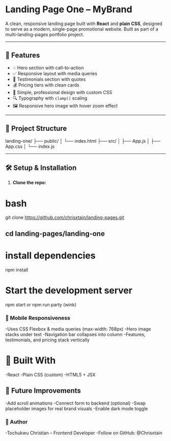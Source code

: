 # Landing Page One – MyBrand

A clean, responsive landing page built with **React** and **plain CSS**, designed to serve as a modern, single-page promotional website. Built as part of a multi-landing-pages portfolio project.

---

## 🚀 Features

- 💡 Hero section with call-to-action
- ✅ Responsive layout with media queries
- 💬 Testimonials section with quotes
- 💰 Pricing tiers with clean cards
- 🎨 Simple, professional design with custom CSS
- 🔍 Typography with `clamp()` scaling
- 🖼️ Responsive hero image with hover zoom effect

---

## 📁 Project Structure

landing-one/ ├── public/ │ └── index.html ├── src/ │ ├── App.js │ ├── App.css │ └── index.js

---

## 🛠️ Setup & Installation

1. **Clone the repo:**

# bash

git clone https://github.com/chrisxtain/landing-pages.git

## cd landing-pages/landing-one

# install dependencies

npm install

# Start the development server

npm start or npm run party (wink)

### 📱 Mobile Responsiveness

-Uses CSS Flexbox & media queries (max-width: 768px)
-Hero image stacks under text
-Navigation bar collapses into column
-Features, testimonials, and pricing stack vertically

# 🎯 Built With

-React
-Plain CSS (custom)
-HTML5 + JSX

## 📌 Future Improvements

-Add scroll animations
-Connect form to backend (optional)
-Swap placeholder images for real brand visuals
-Enable dark mode toggle

### 🙌 Author

-Tochukwu Christian – Frontend Developer
-Follow on GitHub: @Chrisxtain
